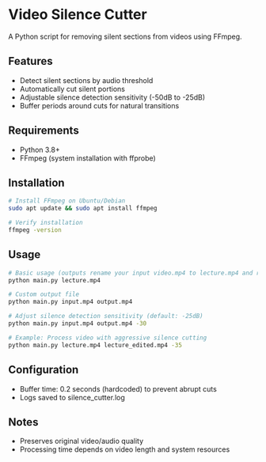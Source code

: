 # Video Silence Cutter

A Python script for removing silent sections from videos using FFmpeg.

## Features
- Detect silent sections by audio threshold
- Automatically cut silent portions
- Adjustable silence detection sensitivity (-50dB to -25dB)
- Buffer periods around cuts for natural transitions

## Requirements
- Python 3.8+
- FFmpeg (system installation with ffprobe)

## Installation
```bash
# Install FFmpeg on Ubuntu/Debian
sudo apt update && sudo apt install ffmpeg

# Verify installation
ffmpeg -version
```

## Usage
```bash
# Basic usage (outputs rename your input video.mp4 to lecture.mp4 and run cmd below)
python main.py lecture.mp4

# Custom output file
python main.py input.mp4 output.mp4

# Adjust silence detection sensitivity (default: -25dB)
python main.py input.mp4 output.mp4 -30

# Example: Process video with aggressive silence cutting
python main.py lecture.mp4 lecture_edited.mp4 -35
```

## Configuration
- Buffer time: 0.2 seconds (hardcoded) to prevent abrupt cuts
- Logs saved to silence_cutter.log

## Notes
- Preserves original video/audio quality
- Processing time depends on video length and system resources